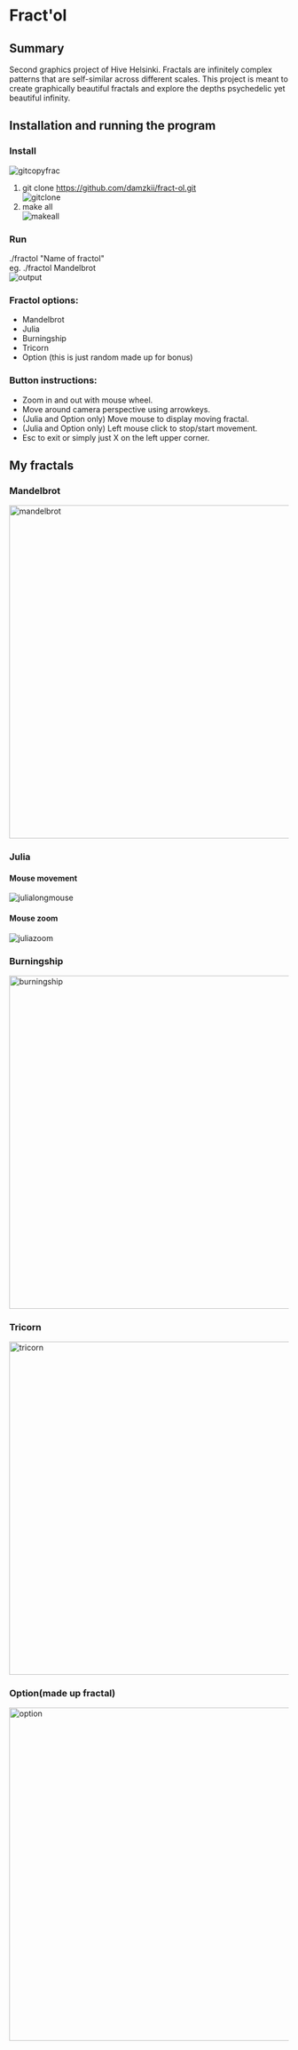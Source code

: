 # Fract'ol
## Summary
Second graphics project of Hive Helsinki. Fractals are infinitely complex patterns that are self-similar across different scales. 
This project is meant to create graphically beautiful fractals and explore the depths psychedelic yet beautiful infinity.
## Installation and running the program  
### Install
![gitcopyfrac](https://user-images.githubusercontent.com/82960301/196968952-2f09e54a-e199-4344-88dd-b97e073c7400.gif)  
1. git clone https://github.com/damzkii/fract-ol.git   
![gitclone](https://user-images.githubusercontent.com/82960301/196969031-1597ce7e-7e18-40c6-a3b2-41c5a11dfc19.gif)  
2. make all  
![makeall](https://user-images.githubusercontent.com/82960301/196969145-f468ace4-10a4-428a-9833-454e03067faf.gif)
### Run
./fractol "Name of fractol"  
eg. ./fractol Mandelbrot  
![output](https://user-images.githubusercontent.com/82960301/196969243-cd3257a3-f144-43a9-ab65-b171bef4c6d5.gif)
### Fractol options:  
- Mandelbrot  
- Julia  
- Burningship  
- Tricorn  
- Option (this is just random made up for bonus)  
  
### Button instructions:  
- Zoom in and out with mouse wheel.  
- Move around camera perspective using arrowkeys.  
- (Julia and Option only) Move mouse to display moving fractal.  
- (Julia and Option only) Left mouse click to stop/start movement.  
- Esc to exit or simply just X on the left upper corner.  

## My fractals  
### Mandelbrot  
  
<img width="600" alt="mandelbrot" src="https://user-images.githubusercontent.com/82960301/196173365-c1fc880c-9282-45c2-a2ad-8d6cb8cfb5d5.png">  
  
### Julia  
#### Mouse movement
![julialongmouse](https://user-images.githubusercontent.com/82960301/196233162-45e247a4-6d70-47ea-8ece-5da53d2cfa30.gif)  
#### Mouse zoom
![juliazoom](https://user-images.githubusercontent.com/82960301/196232184-f806a6d8-9020-4afd-a6f3-08d443bfa617.gif)
  
### Burningship  
  
<img width="600" alt="burningship" src="https://user-images.githubusercontent.com/82960301/196173584-35558183-d0ab-45f8-a513-ba9b442a34d8.png">  
  
### Tricorn  
  
<img width="600" alt="tricorn" src="https://user-images.githubusercontent.com/82960301/196173718-52f72f07-e025-45e7-96de-48ac1daee966.png">  
  
### Option(made up fractal)  
  
<img width="600" alt="option" src="https://user-images.githubusercontent.com/82960301/196173830-5ff56f52-724a-4169-ba2e-9d42ffba596f.png">
